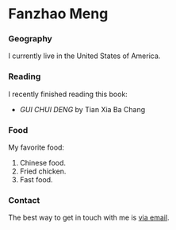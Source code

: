 # Fanzhao Meng

### Geography

I currently live in the United States of America.

### Reading

I recently finished reading this book:
- *GUI CHUI DENG* by Tian Xia Ba Chang

### Food
My favorite food:
1. Chinese food.
2. Fried chicken.
3. Fast food.

### Contact

The best way to get in touch with me is [via email](fanzhaom21@gmail.com).
